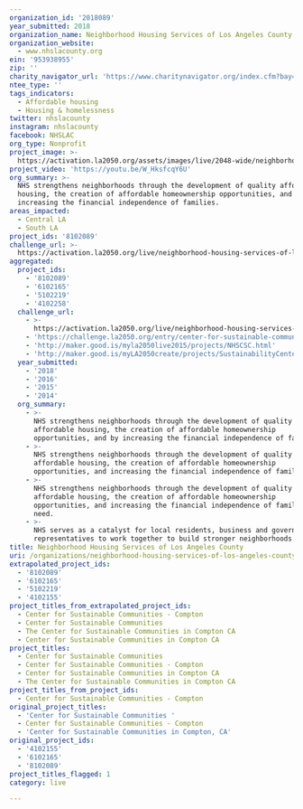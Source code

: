 ```yaml
---
organization_id: '2018089'
year_submitted: 2018
organization_name: Neighborhood Housing Services of Los Angeles County
organization_website:
  - www.nhslacounty.org
ein: '953938955'
zip: ''
charity_navigator_url: 'https://www.charitynavigator.org/index.cfm?bay=search.profile&ein=953938955'
ntee_type: ''
tags_indicators:
  - Affordable housing
  - Housing & homelessness
twitter: nhslacounty
instagram: nhslacounty
facebook: NHSLAC
org_type: Nonprofit
project_image: >-
  https://activation.la2050.org/assets/images/live/2048-wide/neighborhood-housing-services-of-los-angeles-county.jpg
project_video: 'https://youtu.be/W_HksfcqY6U'
org_summary: >-
  NHS strengthens neighborhoods through the development of quality affordable
  housing, the creation of affordable homeownership opportunities, and by
  increasing the financial independence of families.
areas_impacted:
  - Central LA
  - South LA
project_ids: '8102089'
challenge_url: >-
  https://activation.la2050.org/live/neighborhood-housing-services-of-los-angeles-county/
aggregated:
  project_ids:
    - '8102089'
    - '6102165'
    - '5102219'
    - '4102258'
  challenge_url:
    - >-
      https://activation.la2050.org/live/neighborhood-housing-services-of-los-angeles-county/
    - 'https://challenge.la2050.org/entry/center-for-sustainable-communities'
    - 'http://maker.good.is/myla2050live2015/projects/NHSCSC.html'
    - 'http://maker.good.is/myLA2050create/projects/SustainabilityCenter.html'
  year_submitted:
    - '2018'
    - '2016'
    - '2015'
    - '2014'
  org_summary:
    - >-
      NHS strengthens neighborhoods through the development of quality
      affordable housing, the creation of affordable homeownership
      opportunities, and by increasing the financial independence of families.
    - >-
      NHS strengthens neighborhoods through the development of quality
      affordable housing, the creation of affordable homeownership
      opportunities, and increasing the financial independence of families.
    - >-
      NHS strengthens neighborhoods through the development of quality
      affordable housing, the creation of affordable homeownership
      opportunities, and increasing the financial independence of families in
      need.
    - >-
      NHS serves as a catalyst for local residents, business and government
      representatives to work together to build stronger neighborhoods.
title: Neighborhood Housing Services of Los Angeles County
uri: /organizations/neighborhood-housing-services-of-los-angeles-county/
extrapolated_project_ids:
  - '8102089'
  - '6102165'
  - '5102219'
  - '4102155'
project_titles_from_extrapolated_project_ids:
  - Center for Sustainable Communities - Compton
  - Center for Sustainable Communities
  - The Center for Sustainable Communities in Compton CA
  - Center for Sustainable Communities in Compton CA
project_titles:
  - Center for Sustainable Communities
  - Center for Sustainable Communities - Compton
  - Center for Sustainable Communities in Compton CA
  - The Center for Sustainable Communities in Compton CA
project_titles_from_project_ids:
  - Center for Sustainable Communities - Compton
original_project_titles:
  - 'Center for Sustainable Communities '
  - Center for Sustainable Communities - Compton
  - 'Center for Sustainable Communities in Compton, CA'
original_project_ids:
  - '4102155'
  - '6102165'
  - '8102089'
project_titles_flagged: 1
category: live

---
```

